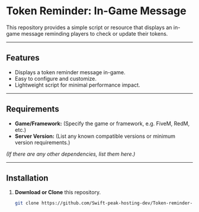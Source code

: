 # Token Reminder: In-Game Message

This repository provides a simple script or resource that displays an in-game message reminding players to check or update their tokens.

---

## Features

- Displays a token reminder message in-game.
- Easy to configure and customize.
- Lightweight script for minimal performance impact.

---

## Requirements

- **Game/Framework:** (Specify the game or framework, e.g. FiveM, RedM, etc.)
- **Server Version:** (List any known compatible versions or minimum version requirements.)

*(If there are any other dependencies, list them here.)*

---

## Installation

1. **Download or Clone** this repository.  
   ```bash
   git clone https://github.com/Swift-peak-hosting-dev/Token-reminder-in-game-message.git

